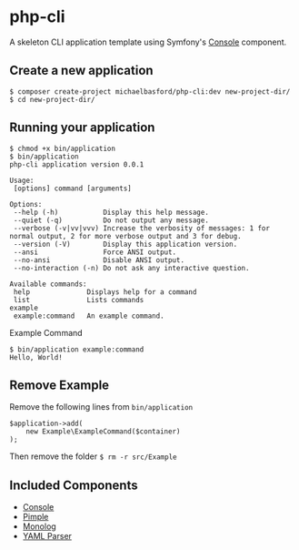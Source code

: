 php-cli
======

A skeleton CLI application template using Symfony's [Console](https://github.com/symfony/Console) component.

Create a new application
--
```
$ composer create-project michaelbasford/php-cli:dev new-project-dir/
$ cd new-project-dir/
```

Running your application
--
```
$ chmod +x bin/application
$ bin/application
php-cli application version 0.0.1

Usage:
 [options] command [arguments]

Options:
 --help (-h)           Display this help message.
 --quiet (-q)          Do not output any message.
 --verbose (-v|vv|vvv) Increase the verbosity of messages: 1 for normal output, 2 for more verbose output and 3 for debug.
 --version (-V)        Display this application version.
 --ansi                Force ANSI output.
 --no-ansi             Disable ANSI output.
 --no-interaction (-n) Do not ask any interactive question.

Available commands:
 help              Displays help for a command
 list              Lists commands
example
 example:command   An example command.
```

Example Command
```
$ bin/application example:command
Hello, World!
```

Remove Example
--
Remove the following lines from `bin/application`

```
$application->add(
    new Example\ExampleCommand($container)
);
```

Then remove the folder
`$ rm -r src/Example`

Included Components
---
* [Console](https://github.com/symfony/Console)
* [Pimple](http://pimple.sensiolabs.org)
* [Monolog](https://github.com/Seldaek/monolog)
* [YAML Parser](https://github.com/symfony/Yaml)
